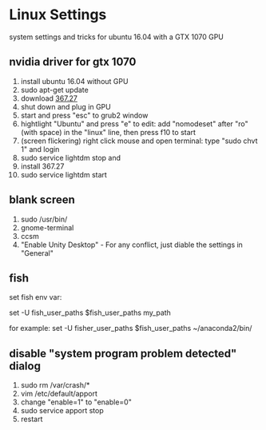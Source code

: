 # Linux Settings
system settings and tricks for ubuntu 16.04 with a GTX 1070 GPU

## nvidia driver for gtx 1070
1. install ubuntu 16.04 without GPU
2. sudo apt-get update 
3. download [367.27](http://www.nvidia.com/download/driverResults.aspx/104284/en-us)
4. shut down and plug in GPU
5. start and press "esc" to grub2 window
6. hightlight "Ubuntu" and press "e" to edit: add "nomodeset" after "ro" (with space) in the "linux" line, then press f10 to start
7. (screen flickering) right click mouse and open terminal: type "sudo chvt 1" and login
8. sudo service lightdm stop and 
9. install 367.27
10. sudo service lightdm start

## blank screen
1. sudo /usr/bin/
2. gnome-terminal
3. ccsm
4. "Enable Unity Desktop" - For any conflict, just diable the settings in "General"


## fish
set fish env var:

set -U fish_user_paths $fish_user_paths my_path

for example: set -U fisher_user_paths $fish_user_paths ~/anaconda2/bin/

## disable "system program problem detected" dialog
1. sudo rm /var/crash/*
2. vim /etc/default/apport
3. change "enable=1" to "enable=0"
4. sudo service apport stop
5. restart
